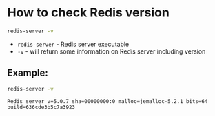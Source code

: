 # How to check Redis version

```bash
redis-server -v
```

- `redis-server` - Redis server executable
- `-v` - will return some information on Redis server including version

## Example: 
```bash
redis-server -v
```
```
Redis server v=5.0.7 sha=00000000:0 malloc=jemalloc-5.2.1 bits=64 build=636cde3b5c7a3923
```

